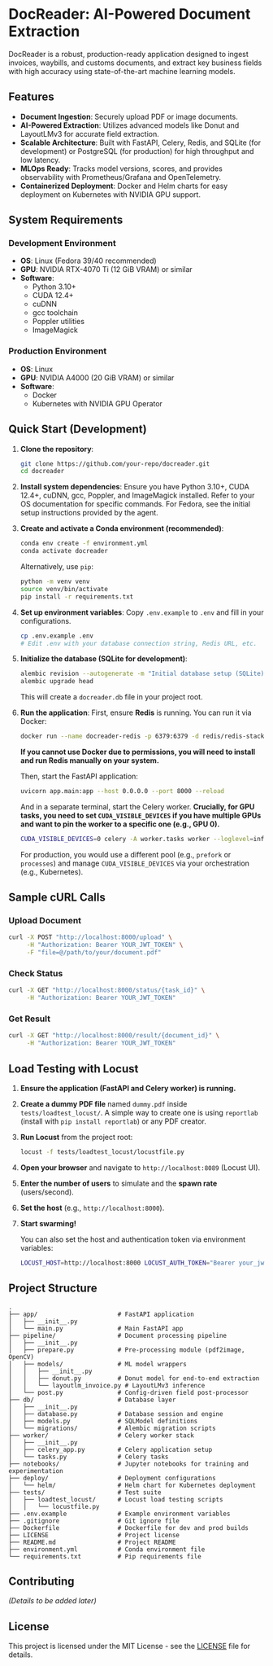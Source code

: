 # DocReader: AI-Powered Document Extraction

DocReader is a robust, production-ready application designed to ingest invoices, waybills, and customs documents, and extract key business fields with high accuracy using state-of-the-art machine learning models.

## Features

*   **Document Ingestion**: Securely upload PDF or image documents.
*   **AI-Powered Extraction**: Utilizes advanced models like Donut and LayoutLMv3 for accurate field extraction.
*   **Scalable Architecture**: Built with FastAPI, Celery, Redis, and SQLite (for development) or PostgreSQL (for production) for high throughput and low latency.
*   **MLOps Ready**: Tracks model versions, scores, and provides observability with Prometheus/Grafana and OpenTelemetry.
*   **Containerized Deployment**: Docker and Helm charts for easy deployment on Kubernetes with NVIDIA GPU support.

## System Requirements

### Development Environment

*   **OS**: Linux (Fedora 39/40 recommended)
*   **GPU**: NVIDIA RTX-4070 Ti (12 GiB VRAM) or similar
*   **Software**:
    *   Python 3.10+
    *   CUDA 12.4+
    *   cuDNN
    *   gcc toolchain
    *   Poppler utilities
    *   ImageMagick

### Production Environment

*   **OS**: Linux
*   **GPU**: NVIDIA A4000 (20 GiB VRAM) or similar
*   **Software**:
    *   Docker
    *   Kubernetes with NVIDIA GPU Operator

## Quick Start (Development)

1.  **Clone the repository**:
    ```bash
    git clone https://github.com/your-repo/docreader.git
    cd docreader
    ```

2.  **Install system dependencies**:
    Ensure you have Python 3.10+, CUDA 12.4+, cuDNN, gcc, Poppler, and ImageMagick installed. Refer to your OS documentation for specific commands. For Fedora, see the initial setup instructions provided by the agent.

3.  **Create and activate a Conda environment (recommended)**:
    ```bash
    conda env create -f environment.yml
    conda activate docreader
    ```
    Alternatively, use `pip`:
    ```bash
    python -m venv venv
    source venv/bin/activate
    pip install -r requirements.txt
    ```

4.  **Set up environment variables**:
    Copy `.env.example` to `.env` and fill in your configurations.
    ```bash
    cp .env.example .env
    # Edit .env with your database connection string, Redis URL, etc.
    ```

5.  **Initialize the database (SQLite for development)**:
    ```bash
    alembic revision --autogenerate -m "Initial database setup (SQLite)"
    alembic upgrade head
    ```
    This will create a `docreader.db` file in your project root.

6.  **Run the application**:
    First, ensure **Redis** is running. You can run it via Docker:
    ```bash
    docker run --name docreader-redis -p 6379:6379 -d redis/redis-stack-server:latest
    ```
    **If you cannot use Docker due to permissions, you will need to install and run Redis manually on your system.**

    Then, start the FastAPI application:
    ```bash
    uvicorn app.main:app --host 0.0.0.0 --port 8000 --reload
    ```
    And in a separate terminal, start the Celery worker. **Crucially, for GPU tasks, you need to set `CUDA_VISIBLE_DEVICES` if you have multiple GPUs and want to pin the worker to a specific one (e.g., GPU 0).**
    ```bash
    CUDA_VISIBLE_DEVICES=0 celery -A worker.tasks worker --loglevel=info --pool=solo # For development, use --pool=solo
    ```
    For production, you would use a different pool (e.g., `prefork` or `processes`) and manage `CUDA_VISIBLE_DEVICES` via your orchestration (e.g., Kubernetes).

## Sample cURL Calls

### Upload Document

```bash
curl -X POST "http://localhost:8000/upload" \
     -H "Authorization: Bearer YOUR_JWT_TOKEN" \
     -F "file=@/path/to/your/document.pdf"
```

### Check Status

```bash
curl -X GET "http://localhost:8000/status/{task_id}" \
     -H "Authorization: Bearer YOUR_JWT_TOKEN"
```

### Get Result

```bash
curl -X GET "http://localhost:8000/result/{document_id}" \
     -H "Authorization: Bearer YOUR_JWT_TOKEN"
```

## Load Testing with Locust

1.  **Ensure the application (FastAPI and Celery worker) is running.**
2.  **Create a dummy PDF file** named `dummy.pdf` inside `tests/loadtest_locust/`. A simple way to create one is using `reportlab` (install with `pip install reportlab`) or any PDF creator.
3.  **Run Locust** from the project root:
    ```bash
    locust -f tests/loadtest_locust/locustfile.py
    ```
4.  **Open your browser** and navigate to `http://localhost:8089` (Locust UI).
5.  **Enter the number of users** to simulate and the **spawn rate** (users/second).
6.  **Set the host** (e.g., `http://localhost:8000`).
7.  **Start swarming!**

    You can also set the host and authentication token via environment variables:
    ```bash
    LOCUST_HOST=http://localhost:8000 LOCUST_AUTH_TOKEN="Bearer your_jwt_token_here" locust -f tests/loadtest_locust/locustfile.py
    ```

## Project Structure

```
.
├── app/                      # FastAPI application
│   ├── __init__.py
│   └── main.py               # Main FastAPI app
├── pipeline/                 # Document processing pipeline
│   ├── __init__.py
│   ├── prepare.py            # Pre-processing module (pdf2image, OpenCV)
│   ├── models/               # ML model wrappers
│   │   ├── __init__.py
│   │   ├── donut.py          # Donut model for end-to-end extraction
│   │   └── layoutlm_invoice.py # LayoutLMv3 inference
│   └── post.py               # Config-driven field post-processor
├── db/                       # Database layer
│   ├── __init__.py
│   ├── database.py           # Database session and engine
│   ├── models.py             # SQLModel definitions
│   └── migrations/           # Alembic migration scripts
├── worker/                   # Celery worker stack
│   ├── __init__.py
│   ├── celery_app.py         # Celery application setup
│   └── tasks.py              # Celery tasks
├── notebooks/                # Jupyter notebooks for training and experimentation
├── deploy/                   # Deployment configurations
│   └── helm/                 # Helm chart for Kubernetes deployment
├── tests/                    # Test suite
│   ├── loadtest_locust/      # Locust load testing scripts
│   │   └── locustfile.py
├── .env.example              # Example environment variables
├── .gitignore                # Git ignore file
├── Dockerfile                # Dockerfile for dev and prod builds
├── LICENSE                   # Project license
├── README.md                 # Project README
├── environment.yml           # Conda environment file
└── requirements.txt          # Pip requirements file
```

## Contributing

*(Details to be added later)*

## License

This project is licensed under the MIT License - see the [LICENSE](LICENSE) file for details.
